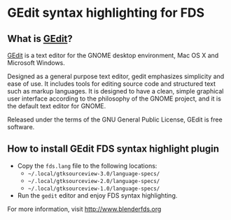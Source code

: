 # GEdit syntax highlighting for FDS

## What is [GEdit](https://wiki.gnome.org/Apps/Gedit)?

[GEdit](https://wiki.gnome.org/Apps/Gedit) is a text editor for the GNOME desktop environment, Mac OS X and Microsoft Windows.

Designed as a general purpose text editor, gedit emphasizes simplicity and ease of use. It includes tools for editing source code and structured text such as markup languages. It is designed to have a clean, simple graphical user interface according to the philosophy of the GNOME project, and it is the default text editor for GNOME.

Released under the terms of the GNU General Public License, GEdit is free software.

## How to install GEdit FDS syntax highlight plugin

- Copy the `fds.lang` file to the following locations:
   * `~/.local/gtksourceview-3.0/language-specs/`
   * `~/.local/gtksourceview-2.0/language-specs/`
   * `~/.local/gtksourceview-1.0/language-specs/`
- Run the `gedit` editor and enjoy FDS syntax highlighting.

For more information, visit http://www.blenderfds.org

